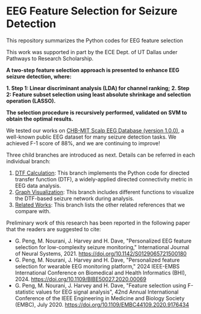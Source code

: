 # EEG Feature Selection for Seizure Detection
This repository summarizes the Python codes for EEG feature selection 

This work was supported in part by the ECE Dept. of UT Dallas under Pathways to Research Scholarship.

**A two-step feature selection approach is presented to enhance EEG seizure detection, where:**

**1. Step 1: Linear discriminant analysis (LDA) for channel ranking;**
**2. Step 2: Feature subset selection using least absolute shrinkage and selection operation (LASSO).**

**The selection procedure is recursively performed, validated on SVM to obtain the optimal results.**

We tested our works on [CHB-MIT Scalp EEG Database (version 1.0.0)](https://doi.org/10.13026/C2K01R), a well-known public EEG dataset for many seizure detection tasks. We achieved F-1 score of 88%, and we are continuing to improve!

Three child branches are introduced as next. Details can be referred in each individual branch:
1. [DTF Calculation](https://github.com/penggenchang/DTF-and-Seizure-Network/tree/DTF-Calculation): This branch implements the Python code for directed transfer function (DTF), a widely-applied directed connectivity metric in EEG data analysis.
2. [Graph Visualization](https://github.com/penggenchang/DTF-and-Seizure-Network/tree/Graph-Visualization): This branch includes different functions to visualize the DTF-based seizure network during analysis.
3. [Related Works](https://github.com/penggenchang/DTF-and-Seizure-Network/tree/Related-Works): This branch lists the other related references that we compare with.

Preliminary work of this research has been reported in the following paper that the readers are suggested to cite:
- G. Peng, M. Nourani, J. Harvey and H. Dave, "Personalized EEG feature selection for low-complexity seizure monitoring," International Journal of Neural Systems, 2021. https://doi.org/10.1142/S0129065721500180
- G. Peng, M. Nourani, J. Harvey and H. Dave, "Personalized feature selection for wearable EEG monitoring platform," 2024 IEEE-EMBS International Conference on Biomedical and Health Informatics (BHI), 2024. https://doi.org/10.1109/BIBE50027.2020.00069
- G. Peng, M. Nourani, J. Harvey and H. Dave, "Feature selection using F-statistic values for EEG signal analysis", 42nd Annual International Conference of the IEEE Engineering in Medicine and Biology Society (EMBC), July 2020. https://doi.org/10.1109/EMBC44109.2020.9176434

